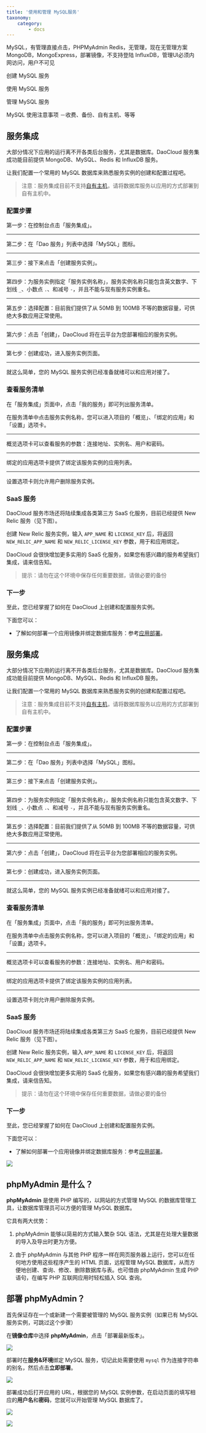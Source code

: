 ```yaml
---
title: '使用和管理 MySQL服务'
taxonomy:
    category:
        - docs
---
```


MySQL，有管理直接点击，PHPMyAdmin
Redis，无管理，现在无管理方案
MongoDB，MongoExpress，部署镜像，不支持登陆
InfluxDB，管理UI必须内网访问，用户不可见

<!--一个月后更新 -->

创建 MySQL 服务


使用 MySQL 服务


管理 MySQL 服务


MySQL 使用注意事项
－收费、备份、自有主机、等等


## 服务集成

大部分情况下应用的运行离不开各类后台服务，尤其是数据库。DaoCloud 服务集成功能目前提供 MongoDB、MySQL、Redis 和 InfluxDB 服务。

让我们配置一个常用的 MySQL 数据库来熟悉服务实例的创建和配置过程吧。

> 注意：服务集成目前不支持[自有主机](runtimes/README.md)，请将数据库服务以应用的方式部署到自有主机中。

### 配置步骤

第一步：在控制台点击「服务集成」。



---

第二步：在「Dao 服务」列表中选择「MySQL」图标。

---

第三步：接下来点击「创建服务实例」。

---

第四步：为服务实例指定「服务实例名称」，服务实例名称只能包含英文数字、下划线 `_`、小数点 `.`、和减号 `-`，并且不能与现有服务实例重名。

---

第五步：选择配置：目前我们提供了从 50MB 到 100MB 不等的数据容量，可供绝大多数应用正常使用。

---

第六步：点击「创建」，DaoCloud 将在云平台为您部署相应的服务实例。

---

第七步：创建成功，进入服务实例页面。

---

就这么简单，您的 MySQL 服务实例已经准备就绪可以和应用对接了。

### 查看服务清单

在「服务集成」页面中，点击「我的服务」即可列出服务清单。


在服务清单中点击服务实例名称，您可以进入项目的「概览」、「绑定的应用」和「设置」选项卡。

---

概览选项卡可以查看服务的参数：连接地址、实例名、用户和密码。


---

绑定的应用选项卡提供了绑定该服务实例的应用列表。

---

设置选项卡则允许用户删除服务实例。


### SaaS 服务

DaoCloud 服务市场还将陆续集成各类第三方 SaaS 化服务，目前已经提供 New Relic 服务（见下图）。


创建 New Relic 服务实例，输入 `APP_NAME` 和 `LICENSE_KEY` 后，将返回 `NEW_RELIC_APP_NAME` 和 `NEW_RELIC_LICENSE_KEY` 参数，用于和应用绑定。

DaoCloud 会很快增加更多实用的 SaaS 化服务，如果您有感兴趣的服务希望我们集成，请来信告知。

> 提示：请勿在这个环境中保存任何重要数据，请做必要的备份

### 下一步

至此，您已经掌握了如何在 DaoCloud 上创建和配置服务实例。

下面您可以：

* 了解如何部署一个应用镜像并绑定数据库服务：参考[应用部署](deployment.md)。



## 服务集成

大部分情况下应用的运行离不开各类后台服务，尤其是数据库。DaoCloud 服务集成功能目前提供 MongoDB、MySQL、Redis 和 InfluxDB 服务。

让我们配置一个常用的 MySQL 数据库来熟悉服务实例的创建和配置过程吧。

> 注意：服务集成目前不支持[自有主机](runtimes/README.md)，请将数据库服务以应用的方式部署到自有主机中。

### 配置步骤

第一步：在控制台点击「服务集成」。


---

第二步：在「Dao 服务」列表中选择「MySQL」图标。

---

第三步：接下来点击「创建服务实例」。


---

第四步：为服务实例指定「服务实例名称」，服务实例名称只能包含英文数字、下划线 `_`、小数点 `.`、和减号 `-`，并且不能与现有服务实例重名。


---

第五步：选择配置：目前我们提供了从 50MB 到 100MB 不等的数据容量，可供绝大多数应用正常使用。

---

第六步：点击「创建」，DaoCloud 将在云平台为您部署相应的服务实例。

---

第七步：创建成功，进入服务实例页面。


---

就这么简单，您的 MySQL 服务实例已经准备就绪可以和应用对接了。

### 查看服务清单

在「服务集成」页面中，点击「我的服务」即可列出服务清单。


在服务清单中点击服务实例名称，您可以进入项目的「概览」、「绑定的应用」和「设置」选项卡。

---

概览选项卡可以查看服务的参数：连接地址、实例名、用户和密码。


---

绑定的应用选项卡提供了绑定该服务实例的应用列表。


---

设置选项卡则允许用户删除服务实例。


### SaaS 服务

DaoCloud 服务市场还将陆续集成各类第三方 SaaS 化服务，目前已经提供 New Relic 服务（见下图）。


创建 New Relic 服务实例，输入 `APP_NAME` 和 `LICENSE_KEY` 后，将返回 `NEW_RELIC_APP_NAME` 和 `NEW_RELIC_LICENSE_KEY` 参数，用于和应用绑定。

DaoCloud 会很快增加更多实用的 SaaS 化服务，如果您有感兴趣的服务希望我们集成，请来信告知。

> 提示：请勿在这个环境中保存任何重要数据，请做必要的备份

### 下一步

至此，您已经掌握了如何在 DaoCloud 上创建和配置服务实例。

下面您可以：

* 了解如何部署一个应用镜像并绑定数据库服务：参考[应用部署](deployment.md)。

![](http://blog.daocloud.io/wp-content/uploads/2015/05/phpmyadmin.png)

## phpMyAdmin 是什么？

**phpMyAdmin** 是使用 PHP 编写的，以网站的方式管理 MySQL 的数据库管理工具，让数据库管理员可以方便的管理 MySQL 数据库。

它具有两大优势：

1. phpMyAdmin 能够以简易的方式输入繁杂 SQL 语法，尤其是在处理大量数据的导入及导出时更为方便。

2. 由于 phpMyAdmin 与其他 PHP 程序一样在网页服务器上运行，您可以在任何地方使用这些程序产生的 HTML 页面，远程管理 MySQL 数据库，从而方便地创建、查询、修改、删除数据库与表。也可借由 phpMyAdmin 生成 PHP 语句，在编写 PHP 互联网应用时轻松插入 SQL 查询。

## 部署 phpMyAdmin？

首先保证存在一个或新建一个需要被管理的 MySQL 服务实例（如果已有 MySQL 服务实例，可跳过这个步骤）

在**镜像仓库**中选择 **phpMyAdmin**，点击「部署最新版本」。

![](http://blog.daocloud.io/wp-content/uploads/2015/05/app-php-0.png)

部署时在**服务&环境**绑定 MySQL 服务，切记此处需要使用 `mysql` 作为连接字符串的别名，然后点击**立即部署**。

![](http://blog.daocloud.io/wp-content/uploads/2015/05/app-php-1.png)


部署成功后打开应用的 URL，根据您的 MySQL 实例参数，在启动页面的填写相应的**用户名**和**密码**，您就可以开始管理 MySQL 数据库了。

![](http://blog.daocloud.io/wp-content/uploads/2015/05/app-php-2.png)

![](http://blog.daocloud.io/wp-content/uploads/2015/05/app-php-3.png)